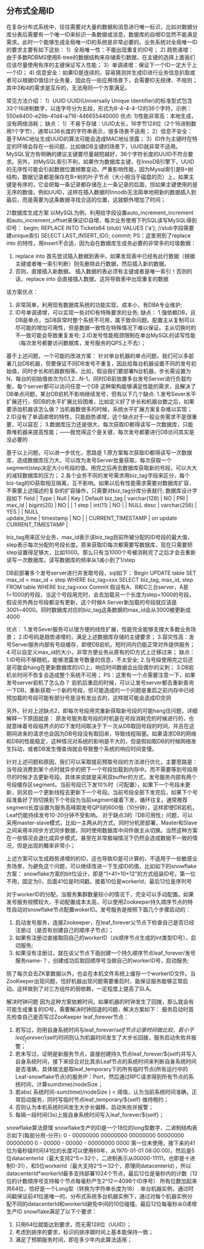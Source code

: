 ## **分布式全局ID**

在复杂分布式系统中，往往需要对大量的数据和消息进行唯一标识，比如对数据分库分表后需要有一个唯一ID来标识一条数据或消息，数据库的自增ID显然不能满足需求。此时一个能够生成全局唯一ID的系统是非常必要的。业务系统对全局唯一ID的要求主要有如下这些：
1）全局唯一性：不能出现重复的ID号；
2)   趋势递增：由于多数RDBMS使用B-tree的数据结构来存储索引数据，在主键的选择上面我们应该尽量使用有序的主键保证写入性能；
3）单调递增：保证下一个ID一定大于上一个ID；
4)   信息安全：如果ID是连续的，容易猜测并生成ID进行业务信息扒取或者可以根据ID值估计业务量，因此在一些应用场景下，会需要ID无规律、不规则；
其中3和4的需求是互斥的，无法用同一个方案满足。

常见方法介绍：
1）UUID
UUID(Universally Unique Identifier)的标准型式包含32个16进制数字，以连字号分为五段，形式为8-4-4-4-12的36个字符，示例：550e8400-e29b-41d4-a716-446655440000
优点:
1)性能非常高：本地生成，没有网络消耗；
缺点：
1）不易于存储：UUID太长，16字节128位（2个16进制数用1个字节），通常以36长度的字符串表示，很多场景不适用；
2）信息不安全：基于MAC地址生成UUID的算法可能会造成MAC地址泄露；
3）ID作为主键时在特定的环境会存在一些问题，比如做DB主键的场景下，UUID就非常不适用。MySQL官方有明确的建议主键要尽量越短越好，36个字符长度的UUID不符合要求。另外，对MySQL索引不利，如果作为数据库主键，在InnoDB引擎下，UUID的无序性可能会引起数据位置频繁变动，严重影响性能，因为Mysql索引是B+树结构，数据记录都是保存在B+树的叶子节点（大小相当于磁盘的页）上，如果主键是有序的，它会把每一条记录都存储在上一条记录的后面，但如果主键使用的是无序的数值，例如UUID，这样在插入数据时Innodb无法简单地把新的数据插入到最后，而是需要为这条数据寻找合适的位置，这就额外增加了时间； 

2)数据库生成方案
以MySQL为例，利用给字段设置auto_increment_increment和auto_increment_offset来保证ID自增，每次业务使用下列SQL读写MySQL得到ID号：
begin; 
REPLACE INTO Tickets64 (stub) VALUES ('a'); //stub字段需要建unique索引
SELECT LAST_INSERT_ID(); 
commit;
PS：这里用到了replace into 的特性，用insert不合适，因为会在数据库生成务必要的非常多的垃圾数据：

1. replace into 首先尝试插入数据到表中，如果发现表中已经有此行数据（根据主键或者唯一索引判断）则先删除此行数据，然后插入新的数据。
2. 否则，直接插入新数据。
插入数据的表必须有主键或者是唯一索引！否则的话，replace into 会直接插入数据，这将导致表中出现重复的数据

该方案优点： 

1. 非常简单，利用现有数据库系统的功能实现，成本小，有DBA专业维护;
2. ID号单调递增，可以实现一些对ID有特殊要求的业务;
缺点：
1.强依赖DB，且DB是单点，当DB异常时整个系统不可用，属于致命问题。配置主从复制可以尽可能的增加可用性，但是数据一致性在特殊情况下难以保证。主从切换时的不一致可能会导致重复发号;
2.ID发号性能瓶颈限制在单台MySQL的读写性能（每次发号都要访问数据库，发号服务的QPS上不去）；

基于上述问题，一个可能的改进方案：
针对单台机器的单点问题，我们可以多部署几台DB机器，但要保证不同DB发号不重复，因此给每台机器设置不同的发号初始值，同时步长和机器数相等。比如，假设我们要部署N台机器，步长需设置为N，每台的初始值依次为0,1,2...N-1，同时DB前放置多台发号Server进行负载均衡，每个server都可以访问任意一个DB
这种架构能够满足性能的需求，且解决了DB单点问题，某台DB宕机不影响继续发号，但有以下几个缺点:
1.发号Sever水平扩展还行，但DB的水平扩展比较困难，比如定义好了步长和机器台数之后，如果要添加机器该怎么做？当机器数很多的时候，系统水平扩展方案复杂难以实现；
2.ID没有了单调递增的特性，只能趋势递增，这个缺点对于一般业务需求不是很重要，可以容忍；
3.数据库压力还是很大，每次获取ID都得读写一次数据库，只能靠堆机器来提高性能；——我觉得这个是关键，每次发号都要进行DB访问其实是没必要的

基于以上问题，可以进一步优化，思路是
1.原方案每次获取ID都得读写一次数据库，造成数据库压力大，可以改为发号Server批量获取，每次获取一个segment(step决定大小)号段的值。用完之后再去数据库获取新的号段，可以大大的减轻数据库的压力；
2.各个业务不同的发号需求用biz_tag字段来区分，每个biz-tag的ID获取相互隔离，互不影响。如果以后有性能需求需要对数据库扩容，不需要上述描述的复杂的扩容操作，只需要对biz_tag分库分表就行;
数据库设计字段如下
field        | Type         | Null | Key | Default
biz_tag     | varchar(128) | NO   | PRI |
max_id      | bigint(20)   | NO   |     | 1
step        | int(11)      | NO   |     | NULL
desc        | varchar(256) | YES  |     | NULL    
update_time | timestamp    | NO   |     | CURRENT_TIMESTAMP | on update CURRENT_TIMESTAMP |          

biz_tag用来区分业务，max_id表示该biz_tag目前所被分配的ID号段的最大值，step表示每次分配的号段长度。原来获取ID每次都需要写数据库，现在只需要把step设置得足够大，比如1000。那么只有当1000个号被消耗完了之后才会去重新读写一次数据库。读写数据库的频率从1减小到了1/step

DB前部署多个发号server进行并发取号段，sql如下：
Begin 
UPDATE table SET max_id = max_id + step WHERE biz_tag=xxx 
SELECT biz_tag, max_id, step FROM table WHERE biz_tag=xxx 
Commit
假设有A、B和C三台server，A是1~1000的号段，当这个号段用完时，会去加载另一个长度为step=1000的号段，假设另外两台号段都没有更新，这个时候A Server新加载的号段就应该是3001~4000。同时数据库对应的biz_tag这条数据的max_id会从3000被更新成4000

优点：
1.发号Sever服务可以很方便的线性扩展，性能完全能够支撑大多数业务场景；
2.ID号码是趋势递增的，满足上述数据库存储的主键要求；
3.容灾性高：发号Server服务内部有号段缓存，即使DB宕机，短时间内仍能正常对外提供服务；
4.可以自定义max_id的大小，非常方便业务从原有的ID方式上迁移过来；
缺点：
1.ID号码不够随机，能够泄露发号数量的信息，不太安全;
2.当号段使用完之后还是可能会hang在更新数据库的I/O上，响应时间数据会出现偶尔的尖刺；
3.DB宕机长时间不恢复会造成整个系统不可用；
PS：这里有一个点需要注意一下，如果发号server宕机了怎么办？
宕机后重启的时候，可以让发号server都去重新查询一下DB，重新获取一个新的号段，但可能造成的一个问题是重启之前内存中已经预加载的号段可能有部分号是没有发出去的，这样就可能会造成ID空洞

另外，针对上述缺点2，即每次号段用完重新获取新号段的可能hang住问题，详细解释一下原因就是：
原发号服务取号段的时机是在号段消耗完的时候进行的，也就意味着号段临界点的ID下发时间取决于下一次从DB取回号段的时间，并且在这期间进来的请求也会因为DB号段没有取回来，导致线程阻塞。如果请求DB的网络和DB的性能稳定，这种情况对系统的影响是不大的，但是假如取DB的时候网络发生抖动，或者DB发生慢查询就会导致整个系统的响应时间变慢。

针对上述问题和原因，我们可以采取提前预取号段的方法进行优化，主要思路是：当号段消费到某个点时就异步的把下一个号段加载到内存中。而不需要等到号段用尽的时候才去更新号段。具体来说就是采用双buffer的方式，发号服务内部有两个号段缓存区segment。当前号段已下发10%时（可配置），如果下一个号段未更新，则另启一个更新线程去更新下一个号段。当前号段全部下发完后，如果下个号段准备好了则切换到下个号段为当前segment接着下发，循环往复。通常推荐segment长度设置为服务高峰期发号QPS的600倍（10分钟），这样即使DB宕机，Leaf仍能持续发号10-20分钟不受影响。
对于缺点3的『DB可用性』问题，可以采用master-slave模式，比如一主两从的方式，同时分机房部署，Master和Slave之间采用半同步方式同步数据，同时使用数据库中间件做主从切换。当然这种方案在一些情况会退化成异步模式，甚至在非常极端情况下仍然会造成数据不一致的情况，但是出现的概率非常小；

上述方案可以生成趋势递增的的ID，这也导致ID是可计算的，不适用于一些敏感业务场景，为避免这个问题，可以继续改进一下生成ID的值，比如如下的snowflake方案：
snowflake方案的bit位设计，即是“1+41+10+12”的方式组装ID号，第一位不用，固定为0，后面41位是时间戳，接着10位是workerId，最后12位是序列号

对于workerID的分配，当服务集群数量较小的情况下，完全可以手动配置。如果发号服务规模较大，手动配置成本太高，可以使用Zookeeper持久顺序节点的特性自动对snowflake节点配置wokerID。发号服务是按照下面几个步骤启动的：
1. 启动发号服务，连接Zookeeper，在leaf_forever父节点下检查自己是否已经注册过（是否有创建自己的顺序子节点）；
2. 如果有注册过直接取回自己的workerID（zk顺序节点生成的int类型ID号），启动服务;
3. 如果没有注册过，就在该父节点下面创建一个持久顺序节点leaf_forever/发号服务name-？，创建成功后取回顺序号当做自己的workerID号，启动服务;

除了每次会去ZK拿数据以外，也会在本机文件系统上缓存一个workerID文件。当ZooKeeper出现问题，恰好机器出现问题需要重启时，能保证服务能够正常启动。这样做到了对三方组件的弱依赖，一定程度上提高了SLA。

解决时钟问题
因为这种方案依赖时间，如果机器的时钟发生了回拨，那么就会有可能生成重复的ID号，需要解决时钟回退的问题，解决方案如下：
服务启动时首先检查自己是否写过ZooKeeper leaf_forever节点：
1. 若写过，则用自身系统时间与leaf_forever/${self}节点记录时间做比较，若小于leaf_forever/${self}时间则认为机器时间发生了大步长回拨，服务启动失败并报警；
2. 若未写过，证明是新服务节点，直接创建持久节点leaf_forever/${self}并写入自身系统时间，接下来综合对比其余Leaf节点的系统时间来判断自身系统时间是否准确，具体做法是取leaf_temporary下的所有临时节点(所有运行中的Leaf-snowflake节点)的服务IP：Port，然后通过RPC请求得到所有节点的系统时间，计算sum(time)/nodeSize；
3. 若abs( 系统时间-sum(time)/nodeSize ) < 阈值，认为当前系统时间准确，正常启动服务，同时写临时节点leaf_temporary/${self} 维持租约；
4. 否则认为本机系统时间发生大步长偏移，启动失败并报警；
5. 每隔一段时间(3s)上报自身系统时间写入leaf_forever/${self}；

snowflake算法原理
snowflake生产的ID是一个18位的long型数字，二进制结构表示如下(每部分用-分开):
0 - 00000000 00000000 00000000 00000000 00000000 0 - 00000 - 00000 - 00000000 0000
第一位未使用，接下来的41位为毫秒级时间(41位的长度可以使用69年，从1970-01-01 08:00:00)，然后是5位datacenterId（最大支持2^5＝32个，二进制表示从00000-11111，也即是十进制0-31），和5位workerId（最大支持2^5＝32个，原理同datacenterId），所以datacenterId*workerId最多支持部署1024个节点，最后12位是毫秒内的计数（12位的计数顺序号支持每个节点每毫秒产生2^12＝4096个ID序号）
所有位数加起来共64位，恰好是一个Long型（转换为字符串长度为18）.
单台机器实例，通过时间戳保证前41位是唯一的，分布式系统多台机器实例下，通过对每个机器实例分配不同的datacenterId和workerId避免中间的10位碰撞。最后12位每毫秒从0递增生产ID
snowflake满足了以下个要求： 
1. 只用64位就能达到要求，而无需128位（UUID）； 
2. 考虑到排序的要求，标识的排序跟时间上基本能保持一致；
3. 满足了预期服务时间，即在多少年内此算法适用；